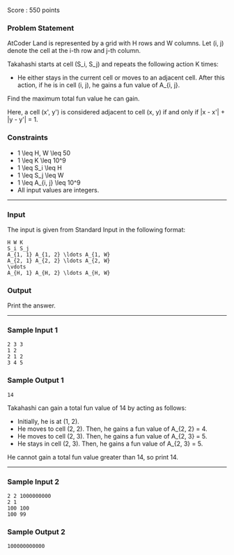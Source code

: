 Score : 550 points

### Problem Statement

AtCoder Land is represented by a grid with H rows and W columns. Let (i, j) denote the cell at the i-th row and j-th column.

Takahashi starts at cell (S\_i, S\_j) and repeats the following action K times:

* He either stays in the current cell or moves to an adjacent cell. After this action, if he is in cell (i, j), he gains a fun value of A\_{i, j}.

Find the maximum total fun value he can gain.

Here, a cell (x', y') is considered adjacent to cell (x, y) if and only if |x - x'| + |y - y'| = 1.

### Constraints

* 1 \leq H, W \leq 50
* 1 \leq K \leq 10^9
* 1 \leq S\_i \leq H
* 1 \leq S\_j \leq W
* 1 \leq A\_{i, j} \leq 10^9
* All input values are integers.

---

### Input

The input is given from Standard Input in the following format:

```
H W K
S_i S_j
A_{1, 1} A_{1, 2} \ldots A_{1, W}
A_{2, 1} A_{2, 2} \ldots A_{2, W}
\vdots
A_{H, 1} A_{H, 2} \ldots A_{H, W}
```

### Output

Print the answer.

---

### Sample Input 1

```
2 3 3
1 2
2 1 2
3 4 5
```

### Sample Output 1

```
14
```

Takahashi can gain a total fun value of 14 by acting as follows:

* Initially, he is at (1, 2).
* He moves to cell (2, 2). Then, he gains a fun value of A\_{2, 2} = 4.
* He moves to cell (2, 3). Then, he gains a fun value of A\_{2, 3} = 5.
* He stays in cell (2, 3). Then, he gains a fun value of A\_{2, 3} = 5.

He cannot gain a total fun value greater than 14, so print 14.

---

### Sample Input 2

```
2 2 1000000000
2 1
100 100
100 99
```

### Sample Output 2

```
100000000000
```